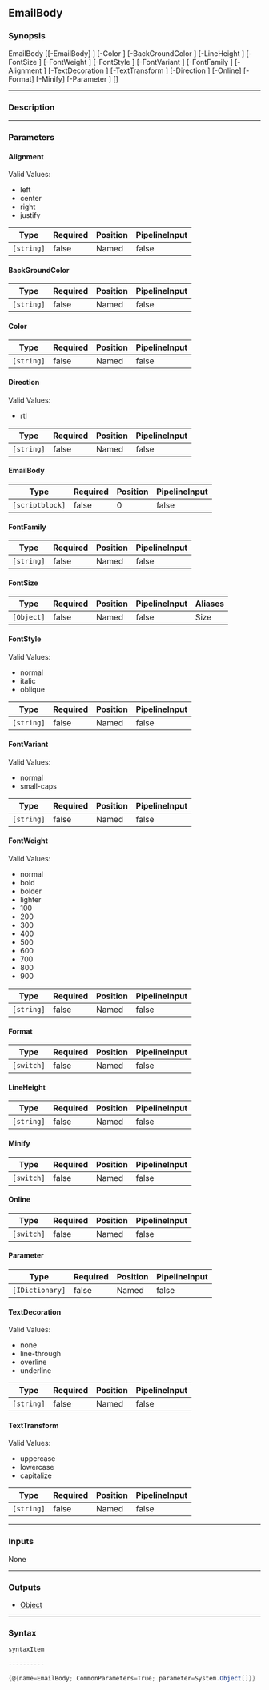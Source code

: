 EmailBody
---------




### Synopsis

EmailBody [[-EmailBody] <scriptblock>] [-Color <string>] [-BackGroundColor <string>] [-LineHeight <string>] [-FontSize <Object>] [-FontWeight <string>] [-FontStyle <string>] [-FontVariant <string>] [-FontFamily <string>] [-Alignment <string>] [-TextDecoration <string>] [-TextTransform <string>] [-Direction <string>] [-Online] [-Format] [-Minify] [-Parameter <IDictionary>] [<CommonParameters>]




---


### Description


---


### Parameters
#### **Alignment**

Valid Values:

* left
* center
* right
* justify






|Type      |Required|Position|PipelineInput|
|----------|--------|--------|-------------|
|`[string]`|false   |Named   |false        |



#### **BackGroundColor**




|Type      |Required|Position|PipelineInput|
|----------|--------|--------|-------------|
|`[string]`|false   |Named   |false        |



#### **Color**




|Type      |Required|Position|PipelineInput|
|----------|--------|--------|-------------|
|`[string]`|false   |Named   |false        |



#### **Direction**

Valid Values:

* rtl






|Type      |Required|Position|PipelineInput|
|----------|--------|--------|-------------|
|`[string]`|false   |Named   |false        |



#### **EmailBody**




|Type           |Required|Position|PipelineInput|
|---------------|--------|--------|-------------|
|`[scriptblock]`|false   |0       |false        |



#### **FontFamily**




|Type      |Required|Position|PipelineInput|
|----------|--------|--------|-------------|
|`[string]`|false   |Named   |false        |



#### **FontSize**




|Type      |Required|Position|PipelineInput|Aliases|
|----------|--------|--------|-------------|-------|
|`[Object]`|false   |Named   |false        |Size   |



#### **FontStyle**

Valid Values:

* normal
* italic
* oblique






|Type      |Required|Position|PipelineInput|
|----------|--------|--------|-------------|
|`[string]`|false   |Named   |false        |



#### **FontVariant**

Valid Values:

* normal
* small-caps






|Type      |Required|Position|PipelineInput|
|----------|--------|--------|-------------|
|`[string]`|false   |Named   |false        |



#### **FontWeight**

Valid Values:

* normal
* bold
* bolder
* lighter
* 100
* 200
* 300
* 400
* 500
* 600
* 700
* 800
* 900






|Type      |Required|Position|PipelineInput|
|----------|--------|--------|-------------|
|`[string]`|false   |Named   |false        |



#### **Format**




|Type      |Required|Position|PipelineInput|
|----------|--------|--------|-------------|
|`[switch]`|false   |Named   |false        |



#### **LineHeight**




|Type      |Required|Position|PipelineInput|
|----------|--------|--------|-------------|
|`[string]`|false   |Named   |false        |



#### **Minify**




|Type      |Required|Position|PipelineInput|
|----------|--------|--------|-------------|
|`[switch]`|false   |Named   |false        |



#### **Online**




|Type      |Required|Position|PipelineInput|
|----------|--------|--------|-------------|
|`[switch]`|false   |Named   |false        |



#### **Parameter**




|Type           |Required|Position|PipelineInput|
|---------------|--------|--------|-------------|
|`[IDictionary]`|false   |Named   |false        |



#### **TextDecoration**

Valid Values:

* none
* line-through
* overline
* underline






|Type      |Required|Position|PipelineInput|
|----------|--------|--------|-------------|
|`[string]`|false   |Named   |false        |



#### **TextTransform**

Valid Values:

* uppercase
* lowercase
* capitalize






|Type      |Required|Position|PipelineInput|
|----------|--------|--------|-------------|
|`[string]`|false   |Named   |false        |





---


### Inputs
None




---


### Outputs
* [Object](https://learn.microsoft.com/en-us/dotnet/api/System.Object)






---


### Syntax
```PowerShell
syntaxItem
```
```PowerShell
----------
```
```PowerShell
{@{name=EmailBody; CommonParameters=True; parameter=System.Object[]}}
```
